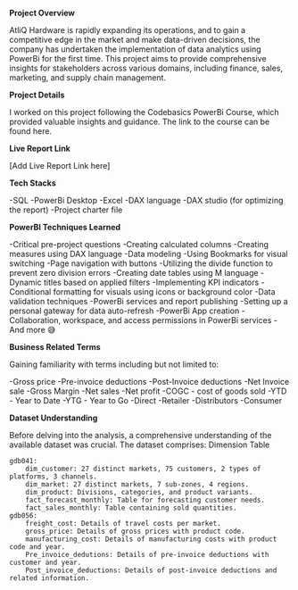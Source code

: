 **Project Overview**

AtliQ Hardware is rapidly expanding its operations, and to gain a competitive edge in the market and make data-driven decisions, the company has undertaken the implementation of data analytics using PowerBi for the first time. This project aims to provide comprehensive insights for stakeholders across various domains, including finance, sales, marketing, and supply chain management.

**Project Details**

I worked on this project following the Codebasics PowerBi Course, which provided valuable insights and guidance. The link to the course can be found here.

**Live Report Link**

[Add Live Report Link here]

**Tech Stacks**

-SQL
-PowerBi Desktop
-Excel
-DAX language
-DAX studio (for optimizing the report)
-Project charter file

**PowerBI Techniques Learned**

-Critical pre-project questions
-Creating calculated columns
-Creating measures using DAX language
-Data modeling
-Using Bookmarks for visual switching
-Page navigation with buttons
-Utilizing the divide function to prevent zero division errors
-Creating date tables using M language
-Dynamic titles based on applied filters
-Implementing KPI indicators
-Conditional formatting for visuals using icons or background color
-Data validation techniques
-PowerBi services and report publishing
-Setting up a personal gateway for data auto-refresh
-PowerBi App creation
-Collaboration, workspace, and access permissions in PowerBi services
-And more 😅

**Business Related Terms**

Gaining familiarity with terms including but not limited to:

-Gross price
-Pre-invoice deductions
-Post-Invoice deductions
-Net Invoice sale
-Gross Margin
-Net sales
-Net profit
-COGC - cost of goods sold
-YTD - Year to Date
-YTG - Year to Go
-Direct
-Retailer
-Distributors
-Consumer

**Dataset Understanding**

Before delving into the analysis, a comprehensive understanding of the available dataset was crucial. The dataset comprises:
Dimension Table

    gdb041:
        dim_customer: 27 distinct markets, 75 customers, 2 types of platforms, 3 channels.
        dim_market: 27 distinct markets, 7 sub-zones, 4 regions.
        dim_product: Divisions, categories, and product variants.
        fact_forecast_monthly: Table for forecasting customer needs.
        fact_sales_monthly: Table containing sold quantities.
    gdb056:
        freight_cost: Details of travel costs per market.
        gross_price: Details of gross prices with product code.
        manufacturing_cost: Details of manufacturing costs with product code and year.
        Pre_invoice_dedutions: Details of pre-invoice deductions with customer and year.
        Post_invoice_deductions: Details of post-invoice deductions and related information.
